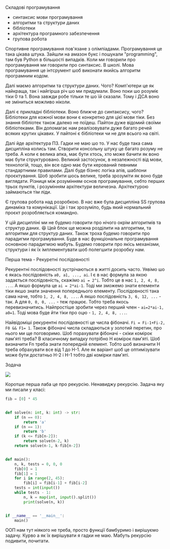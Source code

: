 Складові програмування

- синтаксис мови програмування
- алгоритми та структури даних
- бібліотеки
- архітектура програмного забезпечення
- групова робота

Спортивне програмування пов'язане з олімпіадами. Програмування це така цікава штука. Зайшли на амазон букс і пошукали "programming", там був Python в більшості випадків. Коли ми говорили про програмування ми говорили про синтаксис. В школі. Мова програмування це інтсрумент шоб виконати якийсь алгоритм програмним кодом.

Далі маємо алгоритми та структури даних. Чого? Комп'ютери це як найкраща, так і найгірша річ шо ми придумали. Воно поки шо розуміє тіки 0 та 1. Вона завжди робе тільки те шо їй сказали. Тому і ДСА воно не зміниться можливо ніколи.

Далі є прикладні бібліотеки. Воно ближче до синтаксису, чого? Бібліотеки для кожної мови вони є конкретно для цієї мови тіки. Без знання бібліотек також далеко не поїдеш. Пайтон дуже відомий своїми бібліотеками. Він допомагає нам реалізовувати дуже багато речей всяких крутих цікавих. У пайтоні є бібліотеки чи не для всього на світі.

Далі йде архітектура ПЗ. Гадки не маю шо то. У нас буде така сама дисципліна колись там. Створити консольну штуку це багато розуму не треба. А коли є велика апка, має бути хтось, хто може бачити як воно має бути структуровано. Великий застосунок, в незалежності від мови, технологій, тощо, він все одно має бути керований певними стандартними правилами. Далі буде бізнес логіка апів, шаблони проєктування. Шоб зробити шось велике, треба зрозуміти як воно буде виглядати. Різниця між розумінням основ програмування, себто перших трьох пунктів, і розумінням архітектури величезна. Архітектурою займаються тім ліди.

Є групова робота над розробкою. В нас вже була дисципліна SS групова динаміка та комунікації. Це і так зрозуміло, будь який нормальний проєкт розробляється командно.

У цій дисципліні ми не будемо говорити про нічого окрім алгоритмів та структур даних. 😆 Цей блок ще можна розділити на алгоритми, та алгоритми для структур даних. Також троха будемо говорити про парадигми програмування. Буде в нас функціональне програмування основною парадигмою мабуть. Будемо говорити про якісь механізми, структури і як їх імплементувати шоб полегшити розробку нам.

Перша тема - Рекуретні послідовності

Рекурентні послідовності зустрічаються в житті досить часто. Уявімо шо є якась послідовність `a0, a1, ..., ai`. І є в нас формула за якою задається послідовність, скажімо `ai = 2^i`. Тобто це в нас `1, 2, 4, 8, ...`. А якшо формула це `ai = 2*ai-1`. Тоді ми зможемо знати елементи тіки якшо знати значення попереднього елементу. Послідовності така сама наче, тобто `1, 2, 4, 8, ...`. А якшо послідовність `3, 6, 12, ...` - так. А для `0, 0, 0, ...` - теж працює. Тобто треба якось перевизначитись. Найпростіше зробити через перший член - `ai=2*ai-1, a0=1`. Тоді мова буде йти тіки про оцю - `1, 2, 4, 8, ...`.

Найвідоміші рекурентні послідовності це числа фібоначі. `Fi = Fi-1+Fi-2, F0 && F1= 1`. Також фібоначі числа складаються у золотий перетин, про нього ми ще поговоримо. Шоб порахувати фібоначі - скіки комірок пам'яті треба? В класичному випадку потрібно Н комірок пам'яті. Шоб визначити Fn треба знати попередній елемент. Тобто шоб визначити Н треба обрахувати все від 1 до Н-1. Але як варіант шоб це оптимізувати може бути достатньо Н-2 і Н-1 тобто дві комірки пам'яті.

Зодача

![](https://i.imgur.com/fd12DkN.png)

Коротше перша лаба це про рекурсію. Ненавиджу рекурсію. Задача яку ми писали у класі:

```python
fib = [0] * 45


def solve(n: int, k: int) -> str:
    if (n == 0):
        return 'a'
    if (n == 1):
        return 'b'
    if (k <= fib[n-2]):
        return solve(n-2, k)
    return solve(n-1, k-fib[n-2])


def main():
    n, k, tests = 0, 0, 0
    fib[0] = 1
    fib[1] = 1
    for i in range(2, 45):
        fib[i] = fib[i-1] + fib[i-2]
    tests = int(input())
    while tests - 1:
        n, k = map(int, input().split())
        print(solve(n, k))


if __name__ == '__main__':
    main()
```

ООП нам тут ніякого не треба, просто функції бамбуримо і вирішуємо задачу. Курво а як їх вирішувати я гадки не маю. Мабуть рекурсію подивити, почитати.
